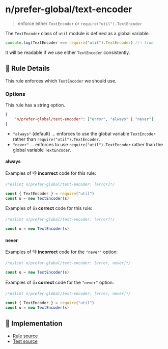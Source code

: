 # n/prefer-global/text-encoder
> enforce either `TextEncoder` or `require("util").TextEncoder`

The `TextEncoder` class of `util` module is defined as a global variable.

```js
console.log(TextEncoder === require("util").TextEncoder) //→ true
```

It will be readable if we use either `TextEncoder` consistently.

## 📖 Rule Details

This rule enforces which `TextEncoder` we should use.

### Options

This rule has a string option.

```json
{
    "n/prefer-global/text-encoder": ["error", "always" | "never"]
}
```

- `"always"` (default) ... enforces to use the global variable `TextEncoder` rather than `require("util").TextEncoder`.
- `"never"` ... enforces to use `require("util").TextEncoder` rather than the global variable `TextEncoder`.

#### always

Examples of :-1: **incorrect** code for this rule:

```js
/*eslint n/prefer-global/text-encoder: [error]*/

const { TextEncoder } = require("util")
const u = new TextEncoder(s)
```

Examples of :+1: **correct** code for this rule:

```js
/*eslint n/prefer-global/text-encoder: [error]*/

const u = new TextEncoder(s)
```

#### never

Examples of :-1: **incorrect** code for the `"never"` option:

```js
/*eslint n/prefer-global/text-encoder: [error, never]*/

const u = new TextEncoder(s)
```

Examples of :+1: **correct** code for the `"never"` option:

```js
/*eslint n/prefer-global/text-encoder: [error, never]*/

const { TextEncoder } = require("util")
const u = new TextEncoder(s)
```

## 🔎 Implementation

- [Rule source](../../../lib/rules/prefer-global/text-encoder.js)
- [Test source](../../../tests/lib/rules/prefer-global/text-encoder.js)
